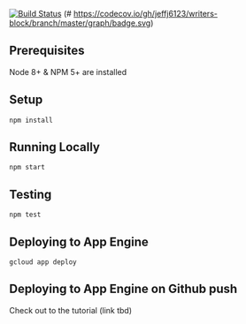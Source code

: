 [![Build Status](https://travis-ci.org/jeffj6123/writers-block.svg?branch=master)](https://travis-ci.org/jeffj6123/writers-block)
(# https://codecov.io/gh/jeffj6123/writers-block/branch/master/graph/badge.svg)
## Prerequisites

Node 8+ & NPM 5+ are installed

## Setup

```
npm install
```

## Running Locally

```
npm start
```

## Testing

```
npm test
```

## Deploying to App Engine

```
gcloud app deploy
```

## Deploying to App Engine on Github push

Check out to the tutorial (link tbd)
